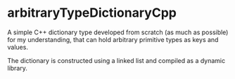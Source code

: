 # arbitraryTypeDictionaryCpp
A simple C++ dictionary type developed from scratch (as much as possible) for my understanding, that can hold arbitrary primitive types as keys and values.

The dictionary is constructed using a linked list and compiled as a dynamic library.
